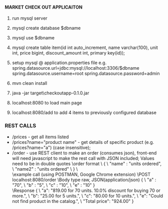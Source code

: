 #### MARKET CHECK OUT APPLICAITON ###
1. run mysql server
2. mysql create database $dbname
3. mysql use $dbname
4. mysql create table item(id int auto_increment, name varchar(100), unit int, price bigint, discount_amount int, primary key(id));
5. setup mysql @ application.properties file
	e.g.
		spring.datasource.url=jdbc:mysql://localhost:3306/$dbname
		spring.datasource.username=root
		spring.datasource.password=admin

6. mvn clean install
7. java -jar target\checkoutapp-0.1.0.jar
8. localhost:8080 to load main page
9. localhost:8080/add to add 4 items to previously configured database

### REST CALLS ###
* /prices - get all items listed
* /prices?name="product name" - get details of specific product (e.g. /prices?name="a") (case insensitive);
* /order - use REST client to make an order (consumes json), front-end will need javascript to make the rest call with JSON included; Values need to be in double quotes 
\order format 
\	{
\		"name" : "units ordered",
\		"name2" : "units ordered"
\	}
\	
\example call
\(using POSTMAN, Google Chrome extension)
\POST localhost:8080/order
\Body type raw, JSON(application/json)
\{
\	"a" : "70",
\	"b" : "5",
\	"c" : "10",
\	"e" : "10"
\} 
\
\Response
\{
\    "a": "819.00 for 70 units. 10.0% discount for buying 70 or more.",
\    "b": "25.00 for 5 units.",
\    "c": "80.00 for 10 units.",
\    "e": "Could not find product in the catalog.",
\    "Total price": "924.00"
\}